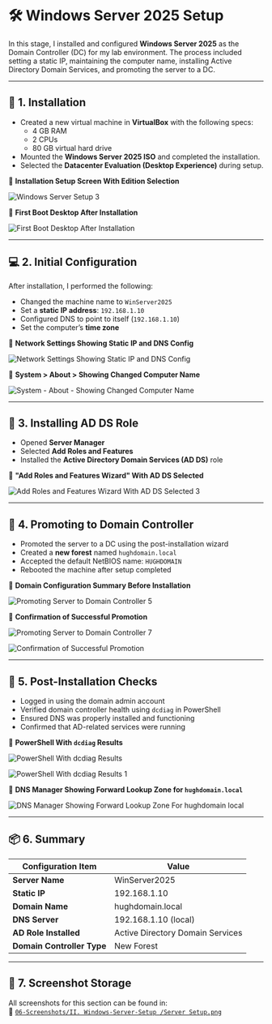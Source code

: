 # 🛠️ Windows Server 2025 Setup

In this stage, I installed and configured **Windows Server 2025** as the Domain Controller (DC) for my lab environment. The process included setting a static IP, maintaining the computer name, installing Active Directory Domain Services, and promoting the server to a DC.

---

## 💾 1. Installation

- Created a new virtual machine in **VirtualBox** with the following specs:
  - 4 GB RAM
  - 2 CPUs
  - 80 GB virtual hard drive
- Mounted the **Windows Server 2025 ISO** and completed the installation.
- Selected the **Datacenter Evaluation (Desktop Experience)** during setup.

📸 **Installation Setup Screen With Edition Selection**

![Windows Server Setup 3](https://github.com/user-attachments/assets/915a6e00-5202-4e3c-a4fc-601ce180731a)

📸 **First Boot Desktop After Installation**

![First Boot Desktop After Installation](https://github.com/user-attachments/assets/077f8658-6c5d-4ac0-b9c6-9f02d1fc6266)

---

## 💻 2. Initial Configuration

After installation, I performed the following:

- Changed the machine name to `WinServer2025`
- Set a **static IP address**: `192.168.1.10`
- Configured DNS to point to itself (`192.168.1.10`)
- Set the computer’s **time zone**

📸 **Network Settings Showing Static IP and DNS Config**

![Network Settings Showing Static IP and DNS Config](https://github.com/user-attachments/assets/c56b55ca-c31d-4860-b712-137f006e0556)

📸 **System > About > Showing Changed Computer Name**

![System - About - Showing Changed Computer Name](https://github.com/user-attachments/assets/a7de73d0-1690-40c1-8836-4be64b97c13b)

---

## 🧱 3. Installing AD DS Role

- Opened **Server Manager**
- Selected **Add Roles and Features**
- Installed the **Active Directory Domain Services (AD DS)** role

📸 **"Add Roles and Features Wizard" With AD DS Selected**

![Add Roles and Features Wizard With AD DS Selected 3](https://github.com/user-attachments/assets/5cd38039-3f07-4bac-bfa1-e13427d5474f)

---

## 🏰 4. Promoting to Domain Controller

- Promoted the server to a DC using the post-installation wizard
- Created a **new forest** named `hughdomain.local`
- Accepted the default NetBIOS name: `HUGHDOMAIN`
- Rebooted the machine after setup completed

📸 **Domain Configuration Summary Before Installation**

![Promoting Server to Domain Controller 5](https://github.com/user-attachments/assets/5d1fce70-9210-4f4f-be7a-61bb0dd29ca4)

📸 **Confirmation of Successful Promotion**

![Promoting Server to Domain Controller 7](https://github.com/user-attachments/assets/f339e91d-6469-4db4-8589-047feb46958e)

![Confirmation of Successful Promotion](https://github.com/user-attachments/assets/fe5a27cd-e662-47ab-a8a5-4203b19b43b9)

---

## 🧪 5. Post-Installation Checks

- Logged in using the domain admin account
- Verified domain controller health using `dcdiag` in PowerShell
- Ensured DNS was properly installed and functioning
- Confirmed that AD-related services were running

📸 **PowerShell With `dcdiag` Results**

![PowerShell With dcdiag Results](https://github.com/user-attachments/assets/64125786-ae8e-4fc2-bdc2-f8cbaeaedbab)

![PowerShell With dcdiag Results 1](https://github.com/user-attachments/assets/c3dfcb92-6099-41a3-9e64-4973c0f8ba8e)


📸 **DNS Manager Showing Forward Lookup Zone for `hughdomain.local`**
  
![DNS Manager Showing Forward Lookup Zone For hughdomain local](https://github.com/user-attachments/assets/8aecd964-c65b-4048-ac74-0d2ac5bfe54a)

---

## 📦 6. Summary

| Configuration Item         | Value                            |
|----------------------------|----------------------------------|
| **Server Name**            | WinServer2025                    |
| **Static IP**              | 192.168.1.10                     |
| **Domain Name**            | hughdomain.local                 |
| **DNS Server**             | 192.168.1.10 (local)             |
| **AD Role Installed**      | Active Directory Domain Services |
| **Domain Controller Type** | New Forest                       |

---

## 📁 7. Screenshot Storage

All screenshots for this section can be found in:  
📂 [`06-Screenshots/II. Windows-Server-Setup
/Server Setup.png`](https://github.com/Hugh-Kumbi/Hugh-Kumbi-Active-Directory-Lab/blob/main/06-Screenshots/II.%20Windows-Server-Setup/README.md)  
